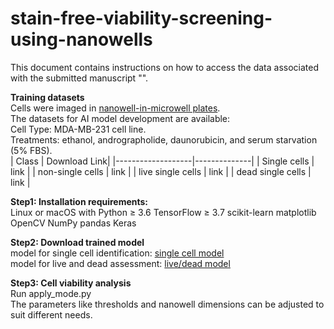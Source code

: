 # stain-free-viability-screening-using-nanowells

This document contains instructions on how to access the data associated with the submitted manuscript "".


**Training datasets** <br>
Cells were imaged in [nanowell-in-microwell plates](https://www.imagecyte.bio/). <br>
The datasets for AI model development are available:<br>
Cell Type: MDA-MB-231 cell line.<br>
Treatments: ethanol, andrographolide, daunorubicin, and serum starvation (5% FBS).<br>
| Class             | Download Link|
|-------------------|--------------|
| Single cells      | link |
| non-single cells  | link |
| live single cells | link |
| dead single cells | link |



**Step1: Installation requirements:** <br>
  Linux or macOS with Python ≥ 3.6
  TensorFlow ≥ 3.7
  scikit-learn
  matplotlib
  OpenCV
  NumPy
  pandas
  Keras



**Step2: Download trained model** <br>
model for single cell identification: [single cell model](https://ubcca-my.sharepoint.com/:u:/r/personal/pandeng_student_ubc_ca/Documents/Project%20viability%20screening/trained%20model/1st%20CNN.h5?csf=1&web=1&e=fjIaV2)<br>
model for live and dead assessment: [live/dead model](https://ubcca-my.sharepoint.com/:u:/r/personal/pandeng_student_ubc_ca/Documents/Project%20viability%20screening/trained%20model/2nd%20CNN.h5?csf=1&web=1&e=wftX5p)

**Step3: Cell viability analysis** <br>
Run apply_mode.py <br>
The parameters like thresholds and nanowell dimensions can be adjusted to suit different needs.
